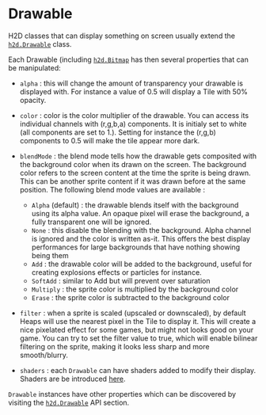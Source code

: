 # Drawable

H2D classes that can display something on screen usually extend the [`h2d.Drawable`](https://github.com/ncannasse/heaps/blob/master/h2d/Drawable.hx) class.

Each Drawable (including [`h2d.Bitmap`](https://github.com/ncannasse/heaps/blob/master/h2d/Bitmap.hx) has then several properties that can be manipulated:

* `alpha` : this will change the amount of transparency your drawable is displayed with. For instance a value of 0.5 will display a Tile with 50% opacity.
* `color` : color is the color multiplier of the drawable. You can access its individual channels with (r,g,b,a) components. It is initialy set to white (all components are set to 1.). Setting for instance the (r,g,b) components to 0.5 will make the tile appear more dark.
* `blendMode` : the blend mode tells how the drawable gets composited with the background color when its drawn on the screen. The background color refers to the screen content at the time the sprite is being drawn. This can be another sprite content if it was drawn before at the same position. The following blend mode values are available :

    * `Alpha` (default) : the drawable blends itself with the background using its alpha value. An opaque pixel will erase the background, a fully transparent one will be ignored.
    * `None` : this disable the blending with the background. Alpha channel is ignored and the color is written as-it. This offers the best display performances for large backgrounds that have nothing showing being them
    * `Add` : the drawable color will be added to the background, useful for creating explosions effects or particles for instance.
    * `SoftAdd` : similar to Add but will prevent over saturation
    * `Multiply` : the sprite color is multiplied by the background color
    * `Erase` : the sprite color is subtracted to the background color

* `filter` : when a sprite is scaled (upscaled or downscaled), by default Heaps will use the nearest pixel in the Tile to display it. This will create a nice pixelated effect for some games, but might not looks good on your game. You can try to set the filter value to true, which will enable bilinear filtering on the sprite, making it looks less sharp and more smooth/blurry.
* `shaders` : each `Drawable` can have shaders added to modify their display. Shaders are be introduced [here](documentation/h2d/shaders.html).

`Drawable` instances have other properties which can be discovered by visiting the [`h2d.Drawable`](https://github.com/ncannasse/heaps/blob/master/h2d/Drawable.hx) API section.
